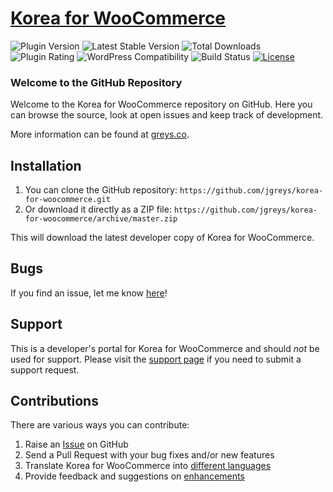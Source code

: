 # [Korea for WooCommerce](https://wordpress.org/plugins/korea-for-woocommerce/) #

![Plugin Version](https://img.shields.io/wordpress/plugin/v/korea-for-woocommerce.svg?cacheSeconds=2592000) ![Latest Stable Version](https://poser.pugx.org/jgreys/korea-for-woocommerce/v/stable?cacheSeconds=2592000) ![Total Downloads](https://img.shields.io/wordpress/plugin/dt/korea-for-woocommerce.svg?cacheSeconds=2592000) ![Plugin Rating](https://img.shields.io/wordpress/plugin/r/korea-for-woocommerce.svg?cacheSeconds=2592000) ![WordPress Compatibility](https://img.shields.io/wordpress/v/korea-for-woocommerce.svg?cacheSeconds=2592000) ![Build Status](https://github.com/jgreys/korea-for-woocommerce/workflows/build/badge.svg?cacheSeconds=2592000) [![License](https://img.shields.io/badge/license-GPL--3.0%2B-red.svg)](https://github.com/jgreys/korea-for-woocommerce/blob/master/LICENSE)

### Welcome to the GitHub Repository

Welcome to the Korea for WooCommerce repository on GitHub. Here you can browse the source, look at open issues and keep track of development.

More information can be found at [greys.co](https://greys.co/).

## Installation ##

1. You can clone the GitHub repository: `https://github.com/jgreys/korea-for-woocommerce.git`
2. Or download it directly as a ZIP file: `https://github.com/jgreys/korea-for-woocommerce/archive/master.zip`

This will download the latest developer copy of Korea for WooCommerce.

## Bugs ##
If you find an issue, let me know [here](https://github.com/jgreys/korea-for-woocommerce/issues?state=open)!

## Support ##
This is a developer's portal for Korea for WooCommerce and should _not_ be used for support. Please visit the [support page](https://greys.co/support) if you need to submit a support request.

## Contributions ##
There are various ways you can contribute:

1. Raise an [Issue](https://github.com/jgreys/korea-for-woocommerce/issues) on GitHub
2. Send a Pull Request with your bug fixes and/or new features
3. Translate Korea for WooCommerce into [different languages](https://translate.wordpress.org/projects/wp-plugins/korea-for-woocommerce/)
4. Provide feedback and suggestions on [enhancements](https://github.com/jgreys/korea-for-woocommerce/issues?direction=desc&labels=Enhancement&page=1&sort=created&state=open)
